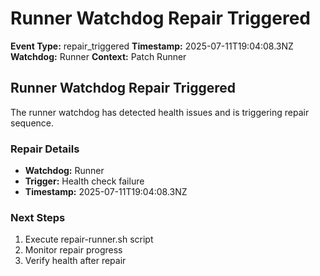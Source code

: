 # Runner Watchdog Repair Triggered

**Event Type:** repair_triggered
**Timestamp:** 2025-07-11T19:04:08.3NZ
**Watchdog:** Runner
**Context:** Patch Runner


## Runner Watchdog Repair Triggered

The runner watchdog has detected health issues and is triggering repair sequence.

### Repair Details
- **Watchdog:** Runner
- **Trigger:** Health check failure
- **Timestamp:** 2025-07-11T19:04:08.3NZ

### Next Steps
1. Execute repair-runner.sh script
2. Monitor repair progress
3. Verify health after repair


